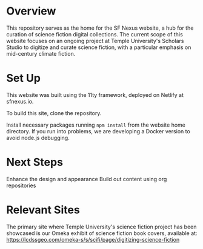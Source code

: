 # Overview

This repository serves as the home for the SF Nexus website, a hub for the curation of science fiction digital collections. The current scope of this website focuses on an ongoing project at Temple University's Scholars Studio to digitize and curate science fiction, with a particular emphasis on mid-century climate fiction.

# Set Up

This website was built using the 11ty framework, deployed on Netlify at sfnexus.io.

To build this site, clone the repository. 

Install necessary packages running `npm install` from the website home directory. If you run into problems, we are developing a Docker version to avoid node.js debugging.

# Next Steps

Enhance the design and appearance
Build out content using org repositories

# Relevant Sites

The primary site where Temple University's science fiction project has been showcased is our Omeka exhibit of science fiction book covers, available at: https://lcdssgeo.com/omeka-s/s/scifi/page/digitizing-science-fiction
